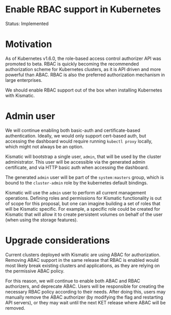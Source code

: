 # Enable RBAC support in Kubernetes

Status: Implemented

# Motivation
As of Kubernetes v1.6.0, the role-based access control authorizer API was promoted
to beta. RBAC is quickly becoming the recommended authorization scheme for
Kubernetes clusters, as it is API driven and more powerful than ABAC. RBAC is also
the preferred authorization mechanism in large enterprises.

We should enable RBAC support out of the box when installing Kubernetes with Kismatic.

# Admin user
We will continue enabling both basic-auth and certificate-based authentication.
Ideally, we would only support cert-based auth, but accessing the dashboard would
require running `kubectl proxy` locally, which might not always be an option. 

Kismatic will bootstrap a single user, `admin`, that will be used by the cluster administrator.
This user will be accessible via the generated admin certificate, and via HTTP basic
auth when accessing the dashboard.

The generated `admin` user will be part of the `system:masters` group, which is
bound to the `cluster-admin` role by the kubernetes default bindings.

Kismatic will use the `admin` user to perform all current management operations.
Defining roles and permissions for Kismatic functionality is out of scope for this
proposal, but one can imagine building a set of roles that will be Kismatic specific.
For example, a specific role could be created for Kismatic that will allow it to
create persistent volumes on behalf of the user (when using the storage features).

# Upgrade considerations
Current clusters deployed with Kismatic are using ABAC for authorization. Removing
ABAC support in the same release that RBAC is enabled would most likely break 
existing clusters and applications, as they are relying on the permissive ABAC policy.

For this reason, we will continue to enable both ABAC and RBAC authorizers, and 
deprecate ABAC. Users will be responsible for creating the necessary RBAC policy
according to their needs. After doing this, users may manually remove the ABAC 
authorizer (by modifying the flag and restarting API servers), or they may wait
until the next KET release where ABAC will be removed.


